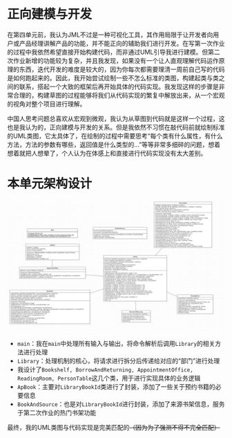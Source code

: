 # 正向建模与开发

在第四单元前，我认为JML不过是一种可视化工具，其作用局限于让开发者向用户或产品经理讲解产品的功能，并不能正向的辅助我们进行开发。在写第一次作业的过程中我依然希望直接开始构建代码，而非通过UML引导我进行建模。但第二次作业新增的功能较为复杂，并且我发现，如果没有一个让人直观理解代码运作原理的东西，迭代开发的难度是较大的，因为你每次都需要理清一周前自己写的代码是如何跑起来的。因此，我开始尝试绘制一些不怎么标准的类图，构建起类与类之间的联系，搭起一个大致的框架后再开始具体的代码实现。我发现这样的步骤是非常合理的，构建草图的过程能够将我们从代码实现的繁复中解放出来，从一个宏观的视角对整个项目进行理解。

中国人思考问题总喜欢从宏观到微观，我认为从草图到代码就是这样一个过程，这也是我认为的，正向建模与开发的关系。但是我依然不习惯在敲代码前就绘制标准的UML类图，它太具体了，在绘制的过程中需要思考“每个类有什么属性，有什么方法，方法的参数有哪些，返回值是什么类型的...”等等非常多细碎的问题，想着想着就把人想晕了，个人认为在体感上和直接进行代码实现没有太大差别。

# 本单元架构设计

![alt text](image-1.png)

- `main`：我在`main`中处理所有输入与输出，将命令解析后调用`Library`的相关方法进行处理
- `Library`：处理机制的核心，将请求进行拆分后传递给对应的“部门”进行处理
- 我设计了`Bookshelf, BorrowAndReturning, AppointmentOffice, ReadingRoom, PersonTable`这几个类，用于进行实现具体的业务逻辑
- `ApBook`：主要对`LibraryBookId`类进行了封装，添加了一些关于预约书籍的必要信息
- `BookAndSource`：也是对`LibraryBookId`进行封装，添加了来源书架信息，服务于第二次作业的热门书架功能

最终，我的UML类图与代码实现是完美匹配的~~（因为为了强测不得不完全匹配）~~